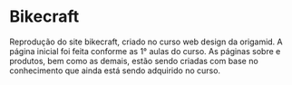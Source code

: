 # Bikecraft
 Reprodução do site bikecraft, criado no curso web design da origamid. A página inicial foi feita conforme as 1° aulas do curso. As páginas sobre e produtos, bem como as demais, estão sendo criadas com base no conhecimento que ainda está sendo adquirido no curso.
